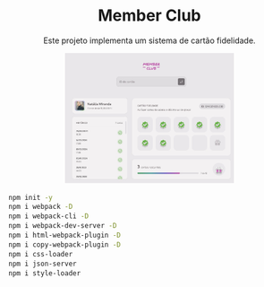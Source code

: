 
<h1 align="center">Member Club</h1>

<p align="center">Este projeto implementa um sistema de cartão fidelidade.</p>


<p align="center">
  <img alt="Preview do projeto desenvolvido." src="github/projeto.jpg" width="60%">
</p>


```bash
npm init -y
npm i webpack -D
npm i webpack-cli -D
npm i webpack-dev-server -D
npm i html-webpack-plugin -D
npm i copy-webpack-plugin -D
npm i css-loader
npm i json-server
npm i style-loader
```
